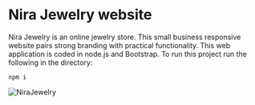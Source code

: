 # Nira Jewelry website
Nira Jewelry is an online jewelry store. This small business responsive website pairs strong branding with practical functionality. This web application is coded in node.js and Bootstrap.
To run this project run the following in the directory:
```
npm i
```

![NiraJewelry](https://user-images.githubusercontent.com/90394300/165819727-969b3161-d1a1-4332-bb83-8159e5359fdd.png)
